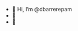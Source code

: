 - 👋 Hi, I’m @dbarrerepam
- 👀
- 🌱 


<!---
dbarrerepam/dbarrerepam is a ✨ special ✨ repository because its `README.md` (this file) appears on your GitHub profile.
You can click the Preview link to take a look at your changes.
--->
